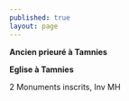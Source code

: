 ```yaml
---
published: true
layout: page
---
```


**Ancien prieuré à Tamnies**

**Eglise à Tamnies**

2 Monuments inscrits, Inv MH
